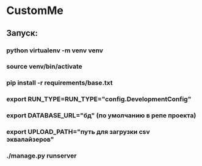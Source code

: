 # CustomMe

## Запуск:
### python virtualenv -m venv venv
### source venv/bin/activate
### pip install -r requirements/base.txt
### export RUN_TYPE=RUN_TYPE="config.DevelopmentConfig"
### export DATABASE_URL="бд" (по умолчанию в репе проекта)
### export UPLOAD_PATH="путь для загрузки csv эквалайзеров"
### ./manage.py runserver